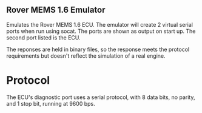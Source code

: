 ## Rover MEMS 1.6 Emulator

Emulates the Rover MEMS 1.6 ECU. The emulator will create 2 virtual serial ports when run using socat.
The ports are shown as output on start up. The second port listed is the ECU. 

The reponses are held in binary files, so the response meets the protocol requirements but doesn't reflect the simulation of a real engine.

# Protocol

The ECU's diagnostic port uses a serial protocol, with 8 data bits, no parity, and 1 stop bit, running at 9600 bps.
